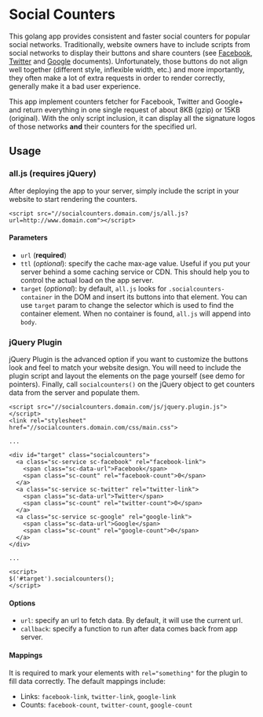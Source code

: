# Social Counters
This golang app provides consistent and faster social counters for popular social networks.
Traditionally, website owners have to include scripts from social networks to display their buttons
and share counters (see [Facebook](https://developers.facebook.com/docs/plugins/share-button),
[Twitter](https://about.twitter.com/resources/buttons) and [Google](https://developers.google.com/+/web/share/) documents).
Unfortunately, those buttons do not align well together (different style, inflexible width, etc.) and more importantly,
they often make a lot of extra requests in order to render correctly, generally make it a bad user experience.

This app implement counters fetcher for Facebook, Twitter and Google+ and return everything in one single request 
of about 8KB (gzip) or 15KB (original). With the only script inclusion, it can display all the signature logos of
those networks **and** their counters for the specified url.

## Usage

### all.js (requires jQuery)
After deploying the app to your server, simply include the script in your website to start rendering the counters.

````
<script src="//socialcounters.domain.com/js/all.js?url=http://www.domain.com"></script>
````

#### Parameters

 * `url` (**required**)
 * `ttl` (_optional_): specify the cache max-age value. Useful if you put your server behind a some caching service or CDN.
 This should help you to control the actual load on the app server.
 * `target` (_optional_): by default, `all.js` looks for `.socialcounters-container` in the DOM and insert its buttons
 into that element. You can use `target` param to change the selector which is used to find the container element.
 When no container is found, `all.js` will append into `body`.

### jQuery Plugin
jQuery Plugin is the advanced option if you want to customize the buttons look and feel to match your website design.
You will need to include the plugin script and layout the elements on the page yourself (see demo for pointers).
Finally, call `socialcounters()` on the jQuery object to get counters data from the server and populate them.

````
<script src="//socialcounters.domain.com/js/jquery.plugin.js"></script>
<link rel="stylesheet" href="//socialcounters.domain.com/css/main.css">

...

<div id="target" class="socialcounters">
  <a class="sc-service sc-facebook" rel="facebook-link">
    <span class="sc-data-url">Facebook</span>
    <span class="sc-count" rel="facebook-count">0</span>
  </a>
  <a class="sc-service sc-twitter" rel="twitter-link">
    <span class="sc-data-url">Twitter</span>
    <span class="sc-count" rel="twitter-count">0</span>
  </a>
  <a class="sc-service sc-google" rel="google-link">
    <span class="sc-data-url">Google</span>
    <span class="sc-count" rel="google-count">0</span>
  </a>
</div>

...

<script>
$('#target').socialcounters();
</script>
````

#### Options

 * `url`: specify an url to fetch data. By default, it will use the current url.
 * `callback`: specify a function to run after data comes back from app server.


#### Mappings
It is required to mark your elements with `rel="something"` for the plugin to fill data correctly. The default mappings include:

 * Links: `facebook-link`, `twitter-link`, `google-link`
 * Counts: `facebook-count`, `twitter-count`, `google-count`

